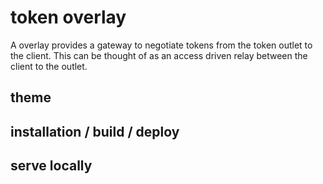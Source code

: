 # token overlay

A overlay provides a gateway to negotiate tokens from the token outlet to the client. This can be thought of as an access driven relay between the client to the outlet.

## theme

## installation / build / deploy

## serve locally


